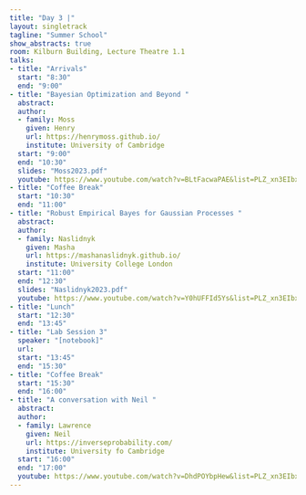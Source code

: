 ```yaml
---
title: "Day 3 |"
layout: singletrack
tagline: "Summer School"
show_abstracts: true
room: Kilburn Building, Lecture Theatre 1.1
talks:
- title: "Arrivals"
  start: "8:30"
  end: "9:00"
- title: "Bayesian Optimization and Beyond "
  abstract:
  author:
  - family: Moss
    given: Henry
    url: https://henrymoss.github.io/
    institute: University of Cambridge
  start: "9:00"
  end: "10:30"
  slides: "Moss2023.pdf"
  youtube: https://www.youtube.com/watch?v=BLtFacwaPAE&list=PLZ_xn3EIbxZEfVFv_phg8gwgYx4KERyzS&index=9  
- title: "Coffee Break"
  start: "10:30"
  end: "11:00"
- title: "Robust Empirical Bayes for Gaussian Processes "
  abstract:
  author:
  - family: Naslidnyk
    given: Masha
    url: https://mashanaslidnyk.github.io/
    institute: University College London
  start: "11:00"
  end: "12:30"
  slides: "Naslidnyk2023.pdf"
  youtube: https://www.youtube.com/watch?v=Y0hUFFId5Ys&list=PLZ_xn3EIbxZEfVFv_phg8gwgYx4KERyzS&index=10
- title: "Lunch"
  start: "12:30"
  end: "13:45"
- title: "Lab Session 3"
  speaker: "[notebook]"
  url:
  start: "13:45"
  end: "15:30"
- title: "Coffee Break"
  start: "15:30"
  end: "16:00"
- title: "A conversation with Neil "
  abstract:
  author:
  - family: Lawrence
    given: Neil
    url: https://inverseprobability.com/
    institute: University fo Cambridge
  start: "16:00"
  end: "17:00"
  youtube: https://www.youtube.com/watch?v=DhdPOYbpHew&list=PLZ_xn3EIbxZEfVFv_phg8gwgYx4KERyzS&index=8
---
```

